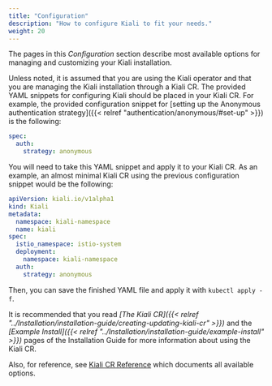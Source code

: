```yaml
---
title: "Configuration"
description: "How to configure Kiali to fit your needs."
weight: 20
---
```


The pages in this _Configuration_ section describe most available options for
managing and customizing your Kiali installation.

Unless noted, it is assumed that you are using the Kiali operator and that you
are managing the Kiali installation through a Kiali CR. The provided YAML
snippets for configuring Kiali should be placed in your Kiali CR. For example,
the provided configuration snippet for [setting up the Anonymous authentication
strategy]({{< relref "authentication/anonymous/#set-up" >}}) is the following:

```yaml
spec:
  auth:
    strategy: anonymous
```

You will need to take this YAML snippet and apply it to your Kiali CR. As an example, an almost minimal Kiali CR using the previous configuration snippet would be the following:

```yaml
apiVersion: kiali.io/v1alpha1
kind: Kiali
metadata:
  namespace: kiali-namespace
  name: kiali
spec:
  istio_namespace: istio-system
  deployment:
    namespace: kiali-namespace
  auth:
    strategy: anonymous
```

Then, you can save the finished YAML file and apply it with `kubectl apply -f`.

It is recommended that you read
_[The Kiali CR]({{< relref "../Installation/installation-guide/creating-updating-kiali-cr" >}})_
and the _[Example Install]({{< relref "../Installation/installation-guide/example-install" >}})_
pages of the Installation Guide for more information about using the Kiali CR.

Also, for reference, see [Kiali CR Reference](/docs/configuration/kialis.kiali.io) which documents all available options.
